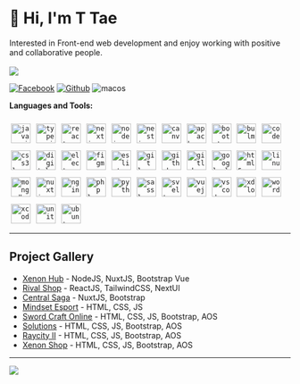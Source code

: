 # 👋 Hi, I'm T Tae
Interested in Front-end web development and enjoy working with positive and collaborative people.
<br><br>
<a href="https://github.com/taetiffy"><img src="https://count.getloli.com/get/@taetiffy?theme=rule34"/></a>

<p>
  <a href="https://www.facebook.com/profile.php?id=100056884506607"><img alt="Facebook" src="https://img.shields.io/badge/facebook-%231877F2.svg?&style=for-the-badge&logo=facebook&logoColor=white"/></a>
  <a href="https://github.com/taetiffy"><img alt="Github" src="https://img.shields.io/badge/GitHub-100000?style=for-the-badge&logo=github&logoColor=white"/></a>
  <img alt="macos" src="https://img.shields.io/badge/mac%20os-000000?style=for-the-badge&logo=apple&logoColor=white"/>
</a>
</p>

<strong>Languages and Tools:</strong>

<code><img src="https://cdn.jsdelivr.net/gh/devicons/devicon/icons/javascript/javascript-original.svg" height="35" style="margin-left:3px; margin-right:3px; margin-top:10px;" alt="javascript logo"  /></code>
  <code><img src="https://cdn.jsdelivr.net/gh/devicons/devicon/icons/typescript/typescript-original.svg" height="35" style="margin-left:3px; margin-right:3px; margin-top:10px;" alt="typescript logo"  /></code>
  <code><img src="https://cdn.jsdelivr.net/gh/devicons/devicon/icons/react/react-original.svg" height="35" style="margin-left:3px; margin-right:3px; margin-top:10px;" alt="react logo"  /></code>
  <code><img src="https://cdn.jsdelivr.net/gh/devicons/devicon/icons/nextjs/nextjs-original.svg" height="35" style="margin-left:3px; margin-right:3px; margin-top:10px;" alt="nextjs logo"  /></code>
  <code><img src="https://cdn.jsdelivr.net/gh/devicons/devicon/icons/nodejs/nodejs-original.svg" height="35" style="margin-left:3px; margin-right:3px; margin-top:10px;" alt="nodejs logo"  /></code>
  <code><img src="https://cdn.jsdelivr.net/gh/devicons/devicon/icons/nestjs/nestjs-plain.svg" height="35" style="margin-left:3px; margin-right:3px; margin-top:10px;" alt="nestjs logo"  /></code>
  <code><img src="https://cdn.jsdelivr.net/gh/devicons/devicon/icons/canva/canva-original.svg" height="35" style="margin-left:3px; margin-right:3px; margin-top:10px;" alt="canva logo"  /></code>
  <code><img src="https://cdn.jsdelivr.net/gh/devicons/devicon/icons/apache/apache-original.svg" height="35" style="margin-left:3px; margin-right:3px; margin-top:10px;" alt="apache logo"  /></code>
  <code><img src="https://cdn.jsdelivr.net/gh/devicons/devicon/icons/bootstrap/bootstrap-original.svg" height="35" style="margin-left:3px; margin-right:3px; margin-top:10px;" alt="bootstrap logo"  /></code>
  <code><img src="https://cdn.jsdelivr.net/gh/devicons/devicon/icons/bulma/bulma-plain.svg" height="35" style="margin-left:3px; margin-right:3px; margin-top:10px;" alt="bulma logo"  /></code>
  <code><img src="https://cdn.jsdelivr.net/gh/devicons/devicon/icons/codepen/codepen-plain.svg" height="35" style="margin-left:3px; margin-right:3px; margin-top:10px;" alt="codepen logo"  /></code>
  <code><img src="https://cdn.jsdelivr.net/gh/devicons/devicon/icons/css3/css3-original.svg" height="35" style="margin-left:3px; margin-right:3px; margin-top:10px;" alt="css3 logo"  /></code>
  <code><img src="https://cdn.jsdelivr.net/gh/devicons/devicon/icons/digitalocean/digitalocean-original.svg" height="35" style="margin-left:3px; margin-right:3px; margin-top:10px;" alt="digitalocean logo"  /></code>
  <code><img src="https://cdn.jsdelivr.net/gh/devicons/devicon/icons/electron/electron-original.svg" height="35" style="margin-left:3px; margin-right:3px; margin-top:10px;" alt="electron logo"  /></code>
  <code><img src="https://cdn.jsdelivr.net/gh/devicons/devicon/icons/figma/figma-original.svg" height="35" style="margin-left:3px; margin-right:3px; margin-top:10px;" alt="figma logo"  /></code>
  <code><img src="https://cdn.jsdelivr.net/gh/devicons/devicon/icons/eslint/eslint-original.svg" height="35" style="margin-left:3px; margin-right:3px; margin-top:10px;" alt="eslint logo"  /></code>
  <code><img src="https://cdn.jsdelivr.net/gh/devicons/devicon/icons/git/git-original.svg" height="35" style="margin-left:3px; margin-right:3px; margin-top:10px;" alt="git logo"  /></code>
  <code><img src="https://cdn.jsdelivr.net/gh/devicons/devicon/icons/github/github-original.svg" height="35" style="margin-left:3px; margin-right:3px; margin-top:10px;" alt="github logo"  /></code>
  <code><img src="https://cdn.jsdelivr.net/gh/devicons/devicon/icons/gitlab/gitlab-original.svg" height="35" style="margin-left:3px; margin-right:3px; margin-top:10px;" alt="gitlab logo"  /></code>
  <code><img src="https://cdn.jsdelivr.net/gh/devicons/devicon/icons/googlecloud/googlecloud-original.svg" height="35" style="margin-left:3px; margin-right:3px; margin-top:10px;" alt="googlecloud logo"  /></code>
  <code><img src="https://cdn.jsdelivr.net/gh/devicons/devicon/icons/html5/html5-original.svg" height="35" style="margin-left:3px; margin-right:3px; margin-top:10px;" alt="html5 logo"  /></code>
  <code><img src="https://cdn.jsdelivr.net/gh/devicons/devicon/icons/linux/linux-original.svg" height="35" style="margin-left:3px; margin-right:3px; margin-top:10px;" alt="linux logo"  /></code>
  <code><img src="https://cdn.jsdelivr.net/gh/devicons/devicon/icons/mongodb/mongodb-original.svg" height="35" style="margin-left:3px; margin-right:3px; margin-top:10px;" alt="mongodb logo"  /></code>
  <code><img src="https://cdn.jsdelivr.net/gh/devicons/devicon/icons/nuxtjs/nuxtjs-original.svg" height="35" style="margin-left:3px; margin-right:3px; margin-top:10px;" alt="nuxtjs logo"  /></code>
  <code><img src="https://cdn.jsdelivr.net/gh/devicons/devicon/icons/nginx/nginx-original.svg" height="35" style="margin-left:3px; margin-right:3px; margin-top:10px;" alt="nginx logo"  /></code>
  <code><img src="https://cdn.jsdelivr.net/gh/devicons/devicon/icons/php/php-original.svg" height="35" style="margin-left:3px; margin-right:3px; margin-top:10px;" alt="php logo"  /></code>
  <code><img src="https://cdn.jsdelivr.net/gh/devicons/devicon/icons/python/python-original.svg" height="35" style="margin-left:3px; margin-right:3px; margin-top:10px;" alt="python logo"  /></code>
  <code><img src="https://cdn.jsdelivr.net/gh/devicons/devicon/icons/sass/sass-original.svg" height="35" style="margin-left:3px; margin-right:3px; margin-top:10px;" alt="sass logo"  /></code>
  <code><img src="https://cdn.jsdelivr.net/gh/devicons/devicon/icons/svelte/svelte-original.svg" height="35" style="margin-left:3px; margin-right:3px; margin-top:10px;" alt="svelte logo"  /></code>
  <code><img src="https://cdn.jsdelivr.net/gh/devicons/devicon/icons/vuejs/vuejs-original.svg" height="35" style="margin-left:3px; margin-right:3px; margin-top:10px;" alt="vuejs logo"  /></code>
  <code><img src="https://cdn.jsdelivr.net/gh/devicons/devicon/icons/vscode/vscode-original.svg" height="35" style="margin-left:3px; margin-right:3px; margin-top:10px;" alt="vscode logo"  /></code>
  <code><img src="https://cdn.jsdelivr.net/gh/devicons/devicon/icons/xd/xd-plain.svg" height="35" style="margin-left:3px; margin-right:3px; margin-top:10px;" alt="xd logo"  /></code>
  <code><img src="https://cdn.jsdelivr.net/gh/devicons/devicon/icons/wordpress/wordpress-original.svg" height="35" style="margin-left:3px; margin-right:3px; margin-top:10px;" alt="wordpress logo"  /></code>
  <code><img src="https://cdn.jsdelivr.net/gh/devicons/devicon/icons/xcode/xcode-original.svg" height="35" style="margin-left:3px; margin-right:3px; margin-top:10px;" alt="xcode logo"  /></code>
  <code><img src="https://cdn.jsdelivr.net/gh/devicons/devicon/icons/unity/unity-original.svg" height="35" style="margin-left:3px; margin-right:3px; margin-top:10px;" alt="unity logo"  /></code>
  <code><img src="https://cdn.jsdelivr.net/gh/devicons/devicon/icons/ubuntu/ubuntu-plain.svg" height="35" style="margin-left:3px; margin-right:3px; margin-top:10px;" alt="ubuntu logo"  /></code>

---
## Project Gallery
- [Xenon Hub](https://tiffy-portfolio.vercel.app/img/xenon-hub.gif) - NodeJS, NuxtJS, Bootstrap Vue
- [Rival Shop](https://tiffy-portfolio.vercel.app/img/rival-shop-sm.gif) - ReactJS, TailwindCSS, NextUI
- [Central Saga](https://tiffy-portfolio.vercel.app/img/central-ls-slide.gif) - NuxtJS, Bootstrap
- [Mindset Esport](https://tiffy-portfolio.vercel.app/img/esport.gif) - HTML, CSS, JS
- [Sword Craft Online](https://tiffy-portfolio.vercel.app/img/sao.gif) - HTML, CSS, JS, Bootstrap, AOS
- [Solutions](https://tiffy-portfolio.vercel.app/img/18fix.gif) - HTML, CSS, JS, Bootstrap, AOS
- [Raycity II](https://tiffy-portfolio.vercel.app/img/rc-ii.jpg) - HTML, CSS, JS, Bootstrap, AOS
- [Xenon Shop](https://tiffy-portfolio.vercel.app/img/xenon-shop.gif) - HTML, CSS, JS, Bootstrap, AOS
---

<a href="https://github.com/taetiffy">
  <picture>
  <source
    srcset="[https://github-readme-stats.vercel.app/api?username=taetiffy&show_icons=true&theme=dark](https://github-readme-stats.vercel.app/api/top-langs/?username=anuraghazra&layout=pie)"
    media="(prefers-color-scheme: dark)"
  />
  <img src="https://github-readme-stats.vercel.app/api?username=taetiffy&show_icons=true" />
</picture>
</a>
